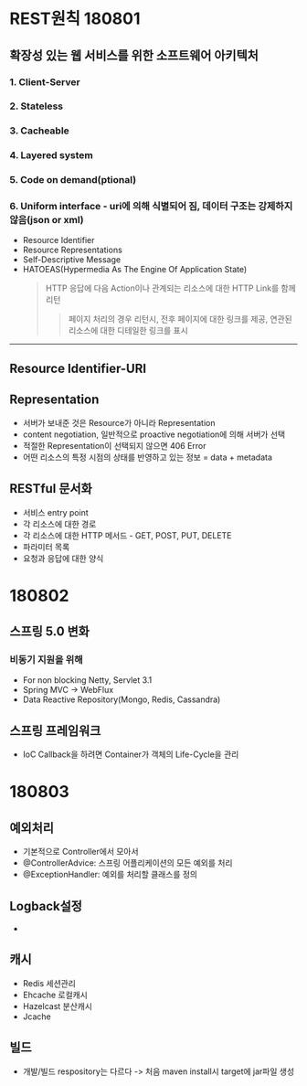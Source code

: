 # REST원칙 180801
## 확장성 있는 웹 서비스를 위한 소프트웨어 아키텍처 
### 1. Client-Server
### 2. Stateless
### 3. Cacheable
### 4. Layered system
### 5. Code on demand(ptional)
### 6. Uniform interface - uri에 의해 식별되어 짐, 데이터 구조는 강제하지 않음(json or xml)
- Resource Identifier
- Resource Representations
- Self-Descriptive Message
- HATOEAS(Hypermedia As The Engine Of Application State)
    > HTTP 응답에 다음 Action이나 관계되는 리소스에 대한 HTTP Link를 함께 리턴
    >> 페이지 처리의 경우 리턴시, 전후 페이지에 대한 링크를 제공, 연관된 리소스에 대한 디테일한 링크를 표시
---
## Resource Identifier-URI
## Representation 
- 서버가 보내준 것은 Resource가 아니라 Representation
- content negotiation, 일반적으로 proactive negotiation에 의해 서버가 선택 
- 적절한 Representation이 선택되지 않으면 406 Error
- 어떤 리소스의 특정 시점의 상태를 반영하고 있는 정보 = data + metadata

## RESTful 문서화
- 서비스 entry point
- 각 리소스에 대한 경로
- 각 리소스에 대한 HTTP 메서드 - GET, POST, PUT, DELETE
- 파라미터 목록
- 요청과 응답에 대한 양식

# 180802
## 스프링 5.0 변화
### 비동기 지원을 위해 
- For non blocking Netty, Servlet 3.1
- Spring MVC -> WebFlux 
- Data Reactive Repository(Mongo, Redis, Cassandra)

## 스프링 프레임워크
- IoC Callback을 하려면 Container가 객체의 Life-Cycle을 관리

# 180803
## 예외처리
- 기본적으로 Controller에서 모아서 
- @ControllerAdvice: 스프링 어플리케이션의 모든 예외를 처리
- @ExceptionHandler: 예외를 처리할 클래스를 정의

## Logback설정
- 
## 캐시
- Redis 세션관리
- Ehcache 로컬캐시
- Hazelcast 분산캐시
- Jcache

## 빌드
- 개발/빌드 respository는 다르다 -> 처음 maven install시 target에 jar파일 생성
